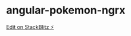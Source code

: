# angular-pokemon-ngrx

[Edit on StackBlitz ⚡️](https://stackblitz.com/edit/angular-vietnam-service-demo-m5smhu)